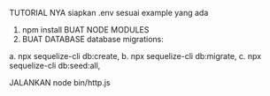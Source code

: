 TUTORIAL NYA 
siapkan .env sesuai example yang ada
1. npm install BUAT NODE MODULES
2.  BUAT DATABASE database migrations:

a. npx sequelize-cli db:create,
b. npx sequelize-cli db:migrate,
c. npx sequelize-cli db:seed:all,

JALANKAN
node bin/http.js
